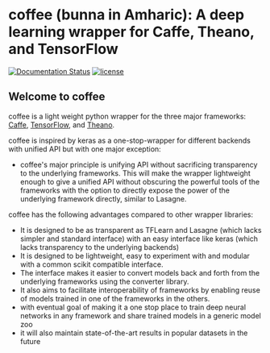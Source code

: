 # coffee (bunna in Amharic): A deep learning wrapper for Caffe, Theano, and TensorFlow

[![Documentation Status](https://readthedocs.org/projects/bunna/badge/?version=latest)](http://bunna.readthedocs.io/en/latest/?badge=latest)
[![license](https://img.shields.io/github/license/mashape/apistatus.svg?maxAge=2592000)](https://github.com/deepnn/bunna/blob/master/LICENSE)

## Welcome to coffee

coffee is a light weight python wrapper for the three major frameworks:   [Caffe](https://github.com/BVLC/caffe), [TensorFlow](https://github.com/tensorflow/tensorflow), and [Theano](https://github.com/Theano/Theano).

coffee is inspired by keras as a one-stop-wrapper for different backends with unified API but with one major exception: 

- coffee's major principle is unifying API without sacrificing transparency to the underlying frameworks. This will make the wrapper lightweight enough to give a unified API without obscuring the powerful tools of the frameworks with the option to directly expose the power of the underlying framework directly, similar to Lasagne.

coffee has the following advantages compared to other wrapper libraries:

- It is designed to be as transparent as TFLearn and Lasagne (which lacks simpler and standard interface) with an easy interface like keras (which lacks transparency to the underlying backends)
- It is designed to be lightweight, easy to experiment with and modular with a common scikit compatible interface.
- The interface makes it easier to convert models back and forth from the underlying frameworks using the converter library.
- It also aims to facilitate interoperability of frameworks by enabling reuse of models trained in one of the frameworks in the others.
- with eventual goal of making it a one stop place to train deep neural networks in any framework and share trained models in a generic model zoo
- it will also maintain state-of-the-art results in popular datasets in the future

